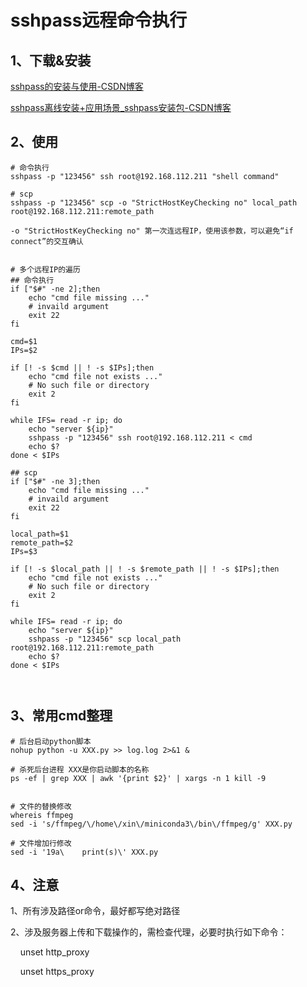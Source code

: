 # sshpass远程命令执行



## 1、下载&安装

[sshpass的安装与使用-CSDN博客](https://blog.csdn.net/weixin_42405670/article/details/127191983)

[sshpass离线安装+应用场景_sshpass安装包-CSDN博客](https://blog.csdn.net/weixin_51788950/article/details/130731372)



## 2、使用

```shell
# 命令执行
sshpass -p "123456" ssh root@192.168.112.211 "shell command"

# scp
sshpass -p "123456" scp -o "StrictHostKeyChecking no" local_path root@192.168.112.211:remote_path

-o "StrictHostKeyChecking no" 第一次连远程IP，使用该参数，可以避免“if connect”的交互确认


```

```shell
# 多个远程IP的遍历
## 命令执行
if ["$#" -ne 2];then
    echo "cmd file missing ..."
    # invaild argument
    exit 22
fi

cmd=$1
IPs=$2

if [! -s $cmd || ! -s $IPs];then
    echo "cmd file not exists ..."
    # No such file or directory
    exit 2
fi

while IFS= read -r ip; do
    echo "server ${ip}"
    sshpass -p "123456" ssh root@192.168.112.211 < cmd
    echo $?
done < $IPs

## scp
if ["$#" -ne 3];then
    echo "cmd file missing ..."
    # invaild argument
    exit 22
fi

local_path=$1
remote_path=$2
IPs=$3

if [! -s $local_path || ! -s $remote_path || ! -s $IPs];then
    echo "cmd file not exists ..."
    # No such file or directory
    exit 2
fi

while IFS= read -r ip; do
    echo "server ${ip}"
    sshpass -p "123456" scp local_path root@192.168.112.211:remote_path
    echo $?
done < $IPs



```



## 3、常用cmd整理

```shell
# 后台启动python脚本
nohup python -u XXX.py >> log.log 2>&1 &

# 杀死后台进程 XXX是你启动脚本的名称
ps -ef | grep XXX | awk '{print $2}' | xargs -n 1 kill -9


# 文件的替换修改
whereis ffmpeg
sed -i 's/ffmpeg/\/home\/xin\/miniconda3\/bin\/ffmpeg/g' XXX.py

# 文件增加行修改
sed -i '19a\    print(s)\' XXX.py
```



## 4、注意

1、所有涉及路径or命令，最好都写绝对路径

2、涉及服务器上传和下载操作的，需检查代理，必要时执行如下命令：

    unset http_proxy

    unset https_proxy


